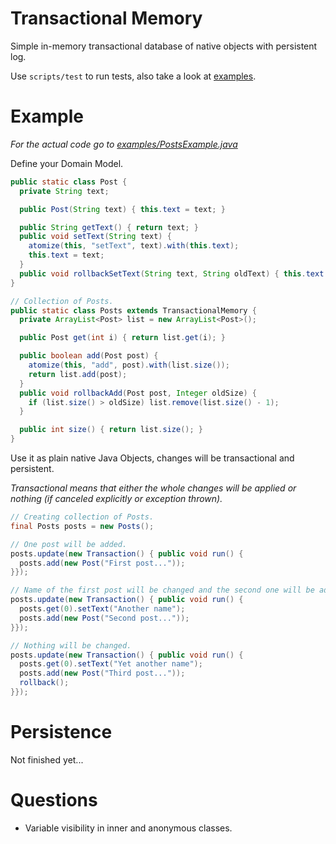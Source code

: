 # Transactional Memory

Simple in-memory transactional database of native objects with persistent log.

Use `scripts/test` to run tests, also take a look at [examples](examples).

# Example

*For the actual code go to [examples/PostsExample.java](examples/PostsExample.java)*

Define your Domain Model.

``` Java
public static class Post {
  private String text;

  public Post(String text) { this.text = text; }

  public String getText() { return text; }
  public void setText(String text) {
    atomize(this, "setText", text).with(this.text);
    this.text = text;
  }
  public void rollbackSetText(String text, String oldText) { this.text = oldText; }
}

// Collection of Posts.
public static class Posts extends TransactionalMemory {
  private ArrayList<Post> list = new ArrayList<Post>();

  public Post get(int i) { return list.get(i); }

  public boolean add(Post post) {
    atomize(this, "add", post).with(list.size());
    return list.add(post);
  }
  public void rollbackAdd(Post post, Integer oldSize) {
    if (list.size() > oldSize) list.remove(list.size() - 1);
  }

  public int size() { return list.size(); }
}
```

Use it as plain native Java Objects, changes will be transactional and persistent.

*Transactional means that either the whole changes will be applied or nothing (if canceled
explicitly or exception thrown).*

``` Java
// Creating collection of Posts.
final Posts posts = new Posts();

// One post will be added.
posts.update(new Transaction() { public void run() {
  posts.add(new Post("First post..."));
}});

// Name of the first post will be changed and the second one will be added, transactionally.
posts.update(new Transaction() { public void run() {
  posts.get(0).setText("Another name");
  posts.add(new Post("Second post..."));
}});

// Nothing will be changed.
posts.update(new Transaction() { public void run() {
  posts.get(0).setText("Yet another name");
  posts.add(new Post("Third post..."));
  rollback();
}});
```

# Persistence

Not finished yet...

# Questions

- Variable visibility in inner and anonymous classes.